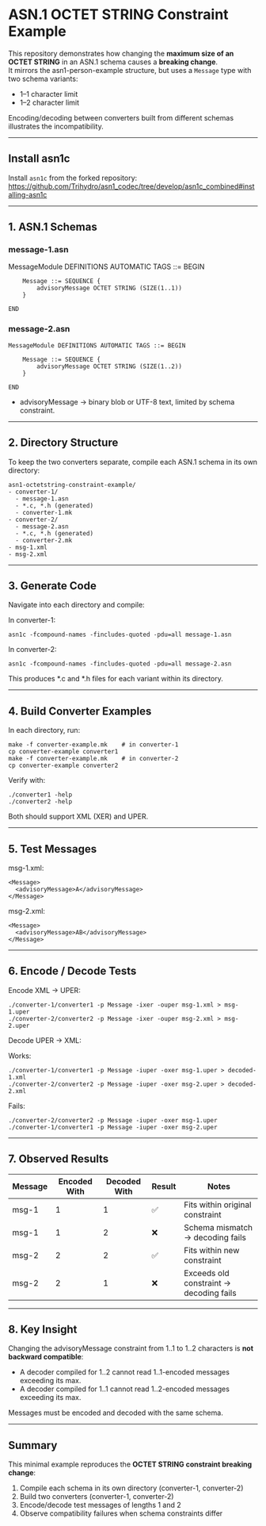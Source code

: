 # ASN.1 OCTET STRING Constraint Example

This repository demonstrates how changing the **maximum size of an OCTET STRING** in an ASN.1 schema causes a **breaking change**.  
It mirrors the asn1-person-example structure, but uses a `Message` type with two schema variants:

- 1–1 character limit  
- 1–2 character limit

Encoding/decoding between converters built from different schemas illustrates the incompatibility.

---

## Install asn1c
Install `asn1c` from the forked repository:  
https://github.com/Trihydro/asn1_codec/tree/develop/asn1c_combined#installing-asn1c

---

## 1. ASN.1 Schemas

### message-1.asn
MessageModule DEFINITIONS AUTOMATIC TAGS ::= BEGIN
```
    Message ::= SEQUENCE {
        advisoryMessage OCTET STRING (SIZE(1..1))
    }

END
```

### message-2.asn
```
MessageModule DEFINITIONS AUTOMATIC TAGS ::= BEGIN

    Message ::= SEQUENCE {
        advisoryMessage OCTET STRING (SIZE(1..2))
    }

END
```

- advisoryMessage → binary blob or UTF-8 text, limited by schema constraint.

---

## 2. Directory Structure

To keep the two converters separate, compile each ASN.1 schema in its own directory:
```
asn1-octetstring-constraint-example/
- converter-1/
  - message-1.asn
  - *.c, *.h (generated)
  - converter-1.mk
- converter-2/
  - message-2.asn
  - *.c, *.h (generated)
  - converter-2.mk
- msg-1.xml
- msg-2.xml
```

---

## 3. Generate Code

Navigate into each directory and compile:

In converter-1:
```
asn1c -fcompound-names -fincludes-quoted -pdu=all message-1.asn
```

In converter-2:
```
asn1c -fcompound-names -fincludes-quoted -pdu=all message-2.asn
```

This produces *.c and *.h files for each variant within its directory.

---

## 4. Build Converter Examples

In each directory, run:
```
make -f converter-example.mk    # in converter-1
cp converter-example converter1
make -f converter-example.mk    # in converter-2
cp converter-example converter2
```

Verify with:
```
./converter1 -help
./converter2 -help
```

Both should support XML (XER) and UPER.

---

## 5. Test Messages

msg-1.xml:
```
<Message>
  <advisoryMessage>A</advisoryMessage>
</Message>
```

msg-2.xml:
```
<Message>
  <advisoryMessage>AB</advisoryMessage>
</Message>
```

---

## 6. Encode / Decode Tests

Encode XML → UPER:
```
./converter-1/converter1 -p Message -ixer -ouper msg-1.xml > msg-1.uper  
./converter-2/converter2 -p Message -ixer -ouper msg-2.xml > msg-2.uper
```

Decode UPER → XML:

Works:
```
./converter-1/converter1 -p Message -iuper -oxer msg-1.uper > decoded-1.xml  
./converter-2/converter2 -p Message -iuper -oxer msg-2.uper > decoded-2.xml
```

Fails:
```
./converter-2/converter2 -p Message -iuper -oxer msg-1.uper  
./converter-1/converter1 -p Message -iuper -oxer msg-2.uper
```

---

## 7. Observed Results

| Message | Encoded With | Decoded With | Result | Notes |
|---------|--------------|--------------|--------|-------|
| msg-1   | 1            | 1            | ✅     | Fits within original constraint |
| msg-1   | 1            | 2            | ❌     | Schema mismatch → decoding fails |
| msg-2   | 2            | 2            | ✅     | Fits within new constraint |
| msg-2   | 2            | 1            | ❌     | Exceeds old constraint → decoding fails |

---

## 8. Key Insight

Changing the advisoryMessage constraint from 1..1 to 1..2 characters is **not backward compatible**:

- A decoder compiled for 1..2 cannot read 1..1-encoded messages exceeding its max.  
- A decoder compiled for 1..1 cannot read 1..2-encoded messages exceeding its max.  

Messages must be encoded and decoded with the same schema.

---

## Summary

This minimal example reproduces the **OCTET STRING constraint breaking change**:

1. Compile each schema in its own directory (converter-1, converter-2)  
2. Build two converters (converter-1, converter-2)  
3. Encode/decode test messages of lengths 1 and 2  
4. Observe compatibility failures when schema constraints differ
